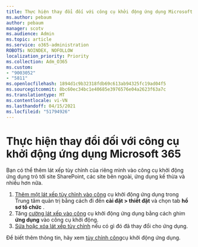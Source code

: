 ```yaml
---
title: Thực hiện thay đổi đối với công cụ khởi động ứng dụng Microsoft 365
ms.author: pebaum
author: pebaum
manager: scotv
ms.audience: Admin
ms.topic: article
ms.service: o365-administration
ROBOTS: NOINDEX, NOFOLLOW
localization_priority: Priority
ms.collection: Adm_O365
ms.custom:
- "9003052"
- "5811"
ms.openlocfilehash: 1894d1c9b32318fdb69c613ab94325fc19ad04f5
ms.sourcegitcommit: 8bc60ec34bc1e40685e3976576e04a2623f63a7c
ms.translationtype: MT
ms.contentlocale: vi-VN
ms.lasthandoff: 04/15/2021
ms.locfileid: "51794926"
---
```

# <a name="make-changes-to-the-microsoft-365-app-launcher"></a>Thực hiện thay đổi đối với công cụ khởi động ứng dụng Microsoft 365

Bạn có thể thêm lát xếp tùy chỉnh của riêng mình vào công cụ khởi động ứng dụng trỏ tới site SharePoint, các site bên ngoài, ứng dụng kế thừa và nhiều hơn nữa.

1. [Thêm một lát xếp tùy chỉnh vào công](https://docs.microsoft.com/microsoft-365/admin/manage/customize-the-app-launcher) cụ khởi động ứng dụng trong Trung tâm quản trị bằng cách đi đến  **cài đặt > thiết đặt**  và chọn tab  **hồ sơ tổ chức** .
2. Tăng [cường lát xếp vào công](https://docs.microsoft.com/microsoft-365/admin/manage/customize-the-app-launcher#promote-the-tile-to-app-launcher) cụ khởi động ứng dụng bằng cách ghim **ứng dụng** vào công cụ khởi động.
3. [Sửa hoặc xóa lát xếp tùy chỉnh](https://docs.microsoft.com/microsoft-365/admin/manage/customize-the-app-launcher#edit-or-delete-a-custom-tile) nếu có gì đó đã thay đổi cho ứng dụng.

Để biết thêm thông tin, hãy xem [tùy chỉnh công](https://docs.microsoft.com/microsoft-365/admin/manage/customize-the-app-launcher)cụ khởi động ứng dụng.
